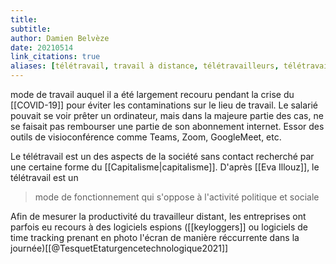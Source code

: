 ```yaml
---
title: 
subtitle:
author: Damien Belvèze
date: 20210514
link_citations: true
aliases: [télétravail, travail à distance, télétravailleurs, télétravailleuses]
---
```

mode de travail auquel il a été largement recouru pendant la crise du [[COVID-19]] pour éviter les contaminations sur le lieu de travail. 
Le salarié pouvait se voir prêter un ordinateur, mais dans la majeure partie des cas, ne se faisait pas rembourser une partie de son abonnement internet. 
Essor des outils de visioconférence comme Teams, Zoom, GoogleMeet, etc. 

Le télétravail est un des aspects de la société sans contact recherché par une certaine forme du [[Capitalisme|capitalisme]]. 
D'après [[Eva Illouz]], le télétravail est un 

> mode de fonctionnement qui s'oppose à l'activité politique et sociale

Afin de mesurer la productivité du travailleur distant, les entreprises ont parfois eu recours à des logiciels espions ([[keyloggers]] ou logiciels de time tracking prenant en photo l'écran de manière réccurrente dans la journée)[[@TesquetEtaturgencetechnologique2021]]



